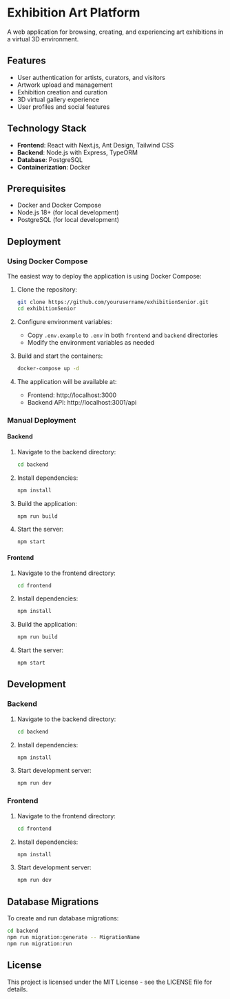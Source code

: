 # Exhibition Art Platform

A web application for browsing, creating, and experiencing art exhibitions in a virtual 3D environment.

## Features

- User authentication for artists, curators, and visitors
- Artwork upload and management
- Exhibition creation and curation
- 3D virtual gallery experience
- User profiles and social features

## Technology Stack

- **Frontend**: React with Next.js, Ant Design, Tailwind CSS
- **Backend**: Node.js with Express, TypeORM
- **Database**: PostgreSQL
- **Containerization**: Docker

## Prerequisites

- Docker and Docker Compose
- Node.js 18+ (for local development)
- PostgreSQL (for local development)

## Deployment

### Using Docker Compose

The easiest way to deploy the application is using Docker Compose:

1. Clone the repository:
   ```bash
   git clone https://github.com/yourusername/exhibitionSenior.git
   cd exhibitionSenior
   ```

2. Configure environment variables:
   - Copy `.env.example` to `.env` in both `frontend` and `backend` directories
   - Modify the environment variables as needed

3. Build and start the containers:
   ```bash
   docker-compose up -d
   ```

4. The application will be available at:
   - Frontend: http://localhost:3000
   - Backend API: http://localhost:3001/api

### Manual Deployment

#### Backend

1. Navigate to the backend directory:
   ```bash
   cd backend
   ```

2. Install dependencies:
   ```bash
   npm install
   ```

3. Build the application:
   ```bash
   npm run build
   ```

4. Start the server:
   ```bash
   npm start
   ```

#### Frontend

1. Navigate to the frontend directory:
   ```bash
   cd frontend
   ```

2. Install dependencies:
   ```bash
   npm install
   ```

3. Build the application:
   ```bash
   npm run build
   ```

4. Start the server:
   ```bash
   npm start
   ```

## Development

### Backend

1. Navigate to the backend directory:
   ```bash
   cd backend
   ```

2. Install dependencies:
   ```bash
   npm install
   ```

3. Start development server:
   ```bash
   npm run dev
   ```

### Frontend

1. Navigate to the frontend directory:
   ```bash
   cd frontend
   ```

2. Install dependencies:
   ```bash
   npm install
   ```

3. Start development server:
   ```bash
   npm run dev
   ```

## Database Migrations

To create and run database migrations:

```bash
cd backend
npm run migration:generate -- MigrationName
npm run migration:run
```

## License

This project is licensed under the MIT License - see the LICENSE file for details.